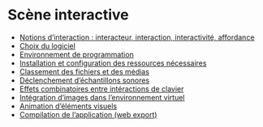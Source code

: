 # Scène interactive

<!-- start-replace-subnav depth=1 -->
* [Notions d’interaction : interacteur, interaction, interactivité, affordance](/00_brouillon/13-savoirs/01/01-interactivite/)
* [Choix du logiciel](/00_brouillon/13-savoirs/01/02-logiciels/)
* [Environnement de programmation](/00_brouillon/13-savoirs/01/03-environnement-programmation/)
* [Installation et configuration des ressources nécessaires](/00_brouillon/13-savoirs/01/04-installation/)
* [Classement des fichiers et des médias](/00_brouillon/13-savoirs/01/05-classement-fichiers-medias/)
* [Déclenchement d’échantillons sonores](/00_brouillon/13-savoirs/01/06-declenchement-sonore/)
* [Effets combinatoires entre intéractions de clavier](/00_brouillon/13-savoirs/01/07-effets-combinatoires/)
* [Intégration d’images dans l’environnement virtuel](/00_brouillon/13-savoirs/01/08-image-environnement-virtuel/)
* [Animation d’éléments visuels](/00_brouillon/13-savoirs/01/09-animation-elements-visuels/)
* [Compilation de l’application (web export)](/00_brouillon/13-savoirs/01/10-compilation-export-web/)
<!-- end-replace-subnav -->
